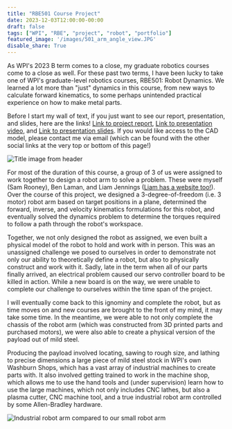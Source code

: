 ```yaml
---
title: "RBE501 Course Project"
date: 2023-12-03T12:00:00-00:00
draft: false
tags: ["WPI", "RBE", "project", "robot", "portfolio"]
featured_image: '/images/501_arm_angle_view.JPG'
disable_share: True
---
```


As WPI's 2023 B term comes to a close, my graduate robotics courses come to a close as well. For these past two terms, I have been lucky to take one of WPI's graduate-level robotics courses, RBE501: Robot Dynamics. We learned a lot more than "just" dynamics in this course, from new ways to calculate forward kinematics, to some perhaps unintended practical experience on how to make metal parts.

<!--more-->
<!-- Fun fact; the text on the line above ends the content summary early! Pretty handy trick. -->

Before I start my wall of text, if you just want to see our report, presentation, and slides, here are the links! [Link to project report](/pdf/rbe501_report.PDF), [Link to presentation video](https://www.youtube.com/watch?v=CwcXeBxKKKM), and [Link to presentation slides](/pdf/rbe501_slides.PDF). If you would like access to the CAD model, please contact me via email (which can be found with the other social links at the very top or bottom of this page!)

![Title image from header](/images/501_arm_angle_view.JPG)

<!-- While in our other undergrad courses we investigate the Denavit-Hartenberg parameter formulation of robot kinematics, in this course we learn about the screw theory form. Without getting into too much detail, screw theory allows us to define our robot based on the "home position" of the robot's end effector and the "screw axes", which are defined based on the axes of rotation for each of the robot's revolute joints (or axis of translation, in the case of prismatic joints). In a sense, this can be thought of as starting from the "end" of the robot, and moving joint by joint towards the center until there are no more joints to consider. This is in opposition to DH parameters which start from the center and 

In the end, both systems do the same thing, but screw theory has some convenient advantages a little deeper down the mathematical rabbit hole. However, an in-depth discussion of the pros and cons of screw theory are well outside the scope of this post. -->

For most of the duration of this course, a group of 3 of us were assigned to work together to design a robot arm to solve a problem. These were myself (Sam Rooney), Ben Laman, and Liam Jennings ([Liam has a website too!](https://ldjennings.github.io)). Over the course of this project, we designed a 3-degree-of-freedom (i.e. 3 motor) robot arm based on target positions in a plane, determined the forward, inverse, and velocity kinematics formulations for this robot, and eventually solved the dynamics problem to determine the torques required to follow a path through the robot's workspace. 

Together, we not only designed the robot as assigned, we even built a physical model of the robot to hold and work with in person. This was an unassigned challenge we posed to ourselves in order to demonstrate not only our ability to theoretically define a robot, but also to physically construct and work with it. Sadly, late in the term when all of our parts finally arrived, an electrical problem caused our servo controller board to be killed in action. While a new board is on the way, we were unable to complete our challenge to ourselves within the time span of the project. 

I will eventually come back to this ignominy and complete the robot, but as time moves on and new courses are brought to the front of my mind, it may take some time. In the meantime, we were able to not only complete the chassis of the robot arm (which was constructed from 3D printed parts and purchased motors), we were also able to create a physical version of the payload out of mild steel. 

Producing the payload involved locating, sawing to rough size, and lathing to precise dimensions a large piece of mild steel stock in WPI's own Washburn Shops, which has a vast array of industrial machines to create parts with. It also involved getting trained to work in the machine shop, which allows me to use the hand tools and (under supervision) learn how to use the large machines, which not only includes CNC lathes, but also a plasma cutter, CNC machine tool, and a true industrial robot arm controlled by some Allen-Bradley hardware. 

![Industrial robot arm compared to our small robot arm](/images/big_robot_little_robot.JPG)

